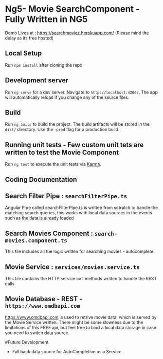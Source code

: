 # Ng5- Movie SearchComponent - Fully Written in NG5

Demo Lives at : https://searchmoviez.herokuapp.com/ (Please mind the delay as its free hosted)


## Local Setup 

Run `npm install` after cloning the repo

## Development server

Run `ng serve` for a dev server. Navigate to `http://localhost:4200/`. The app will automatically reload if you change any of the source files.


## Build

Run `ng build` to build the project. The build artifacts will be stored in the `dist/` directory. Use the `-prod` flag for a production build.

## Running unit tests - Few custom unit tets are written to test the Movie Component

Run `ng test` to execute the unit tests via [Karma](https://karma-runner.github.io).

## Coding Documentation


## Search Filter Pipe : `searchFilterPipe.ts`

Angular Pipe called searchFilterPipe.ts is written from sctratch to handle the matching search queries, this works with local data sources in the events such as the data is already loaded


## Search Movies Component : `search-movies.component.ts`

This file includes all the logic written for searching movies - autocomplete. 

## Movie Service : `services/movies.service.ts`

This file contains the HTTP service call methods written to handle the REST calls

## Movie Database - REST - `https://www.omdbapi.com`
https://www.omdbapi.com is used to retrive movie data, which is served by the Movie Service written. 
There might be some slowness due to the limitations of this FREE api, but feel free to bind a local data storage in case you need to switch data source.


#Future Development 

- Fall back data source for AutoCompletion as a Service




